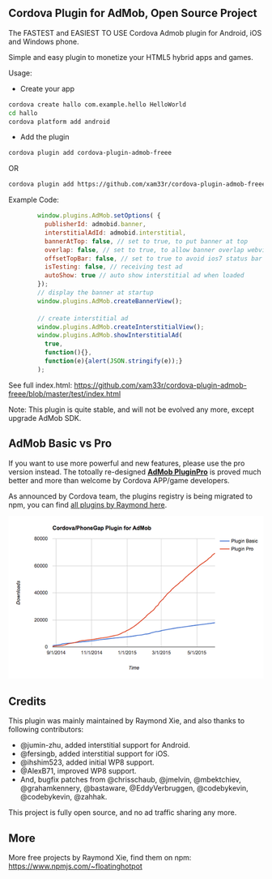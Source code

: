 ## Cordova Plugin for AdMob, Open Source Project

The FASTEST and EASIEST TO USE Cordova Admob plugin for Android, iOS and Windows phone.

Simple and easy plugin to monetize your HTML5 hybrid apps and games.

Usage:
- Create your app

```bash
cordova create hallo com.example.hello HelloWorld
cd hallo
cordova platform add android
```

- Add the plugin
```bash
cordova plugin add cordova-plugin-admob-freee
```

OR
```bash
cordova plugin add https://github.com/xam33r/cordova-plugin-admob-freee
```

Example Code:
```javascript
        window.plugins.AdMob.setOptions( {
          publisherId: admobid.banner,
          interstitialAdId: admobid.interstitial,
          bannerAtTop: false, // set to true, to put banner at top
          overlap: false, // set to true, to allow banner overlap webview
          offsetTopBar: false, // set to true to avoid ios7 status bar overlap
          isTesting: false, // receiving test ad
          autoShow: true // auto show interstitial ad when loaded
        });
        // display the banner at startup
        window.plugins.AdMob.createBannerView();
        
        // create interstitial ad
        window.plugins.AdMob.createInterstitialView();
        window.plugins.AdMob.showInterstitialAd(
          true, 
          function(){},
          function(e){alert(JSON.stringify(e));}
        );
```

See full index.html: https://github.com/xam33r/cordova-plugin-admob-freee/blob/master/test/index.html

Note: This plugin is quite stable, and will not be evolved any more, except upgrade AdMob SDK.

## AdMob Basic vs Pro

If you want to use more powerful and new features, please use the pro version instead. The totoally re-designed **[AdMob PluginPro](https://github.com/floatinghotpot/cordova-admob-pro)** is proved much better and more than welcome by Cordova APP/game developers. 

As announced by Cordova team, the plugins registry is being migrated to npm, you can find [all plugins by Raymond here](https://www.npmjs.com/~floatinghotpot).

![ScreenShot](https://github.com/xam33r/cordova-plugin-admob-freee/raw/master/docs/pro_vs_basic.png)

## Credits

This plugin was mainly maintained by Raymond Xie, and also thanks to following contributors:

* @jumin-zhu, added interstitial support for Android.
* @fersingb, added interstitial support for iOS.
* @ihshim523, added initial WP8 support.
* @AlexB71, improved WP8 support.
* And, bugfix patches from @chrisschaub, @jmelvin, @mbektchiev, @grahamkennery, @bastaware, @EddyVerbruggen, @codebykevin, @codebykevin, @zahhak.

This project is fully open source, and no ad traffic sharing any more.

## More

More free projects by Raymond Xie, find them on npm: 
https://www.npmjs.com/~floatinghotpot




